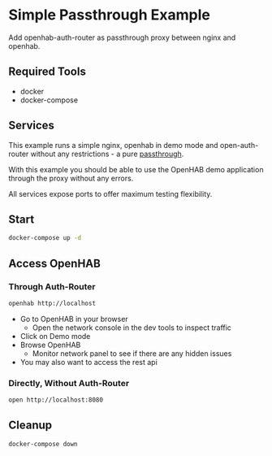 # Simple Passthrough Example

Add openhab-auth-router as passthrough proxy between nginx and openhab.

## Required Tools

- docker
- docker-compose

## Services

This example runs a simple nginx, openhab in demo mode and open-auth-router
without any restrictions - a pure [passthrough](./config.yaml).

With this example you should be able to use the OpenHAB demo application through
the proxy without any errors.

All services expose ports to offer maximum testing flexibility.

## Start

```sh
docker-compose up -d
```

## Access OpenHAB

### Through Auth-Router

```sh
openhab http://localhost
```

- Go to OpenHAB in your browser
  - Open the network console in the dev tools to inspect traffic
- Click on Demo mode
- Browse OpenHAB
  - Monitor network panel to see if there are any hidden issues
- You may also want to access the rest api

### Directly, Without Auth-Router

```sh
open http://localhost:8080
```

## Cleanup

```sh
docker-compose down
```